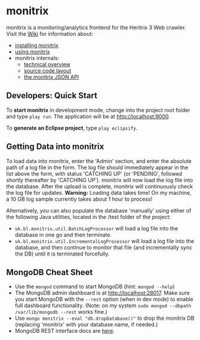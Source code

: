 # monitrix

monitrix is a monitoring/analytics frontend for the Heritrix 3 Web crawler. Visit the [Wiki](http://github.com/ukwa/monitrix/wiki) 
for information about: 

* [installing monitrix](http://github.com/ukwa/monitrix/wiki/Installation)
* [using monitrix](http://github.com/ukwa/monitrix/wiki/A-Guided-Tour-of-monitrix)
* monitrix internals:
  * [technical overview](http://github.com/ukwa/monitrix/wiki/Technical-Overview)
  * [source code layout](http://github.com/ukwa/monitrix/wiki/Project-Layout)
  * [the monitrix JSON API](http://github.com/ukwa/monitrix/wiki/JSON-API) 

## Developers: Quick Start

To __start monitrix__ in development mode, change into the project root folder and type  ``play run``.
The application will be at [http://localhost:9000](http://localhost:9000). 

To __generate an Eclipse project__, type ``play eclipsify``.

## Getting Data into monitrix

To load data into monitrix, enter the 'Admin' section, and enter the absolute path of a log file in the
form. The log file should immediately appear in the list above the form, with status 'CATCHING UP' (or
'PENDING', followed shortly thereafter by 'CATCHING UP'). monitrix will now load the log file into 
the database. After the upload is complete, monitrix will continuously check the log file for updates.
__Warning:__ Loading data takes time! On my machine, a 10 GB log sample currently takes about 1 hour to
process!

Alternatively, you can also populate the database 'manually' using either of the following Java utilities,
located in the /test folder of the project:

* ``uk.bl.monitrix.util.BatchLogProcessor`` will load a log file into the database in one go and then terminate.
* ``uk.bl.monitrix.util.IncrementalLogProcessor`` will load a log file into the database, and then continue
  to monitor that file (and incrementally sync the DB) until it is terminated forcefully. 

## MongoDB Cheat Sheet

* Use the ``mongod`` command to start MongoDB (hint: ``mongod --help``)
* The MongoDB admin dashboard is at  [http://localhost:28017](http://localhost:28017). Make sure
  you start MongoDB with the ``--rest`` option (when in dev mode) to enable full dashboard functionality. (Note: on my system
  ``sudo mongod --dbpath /var/lib/mongodb --rest`` works fine.)
* Use ``mongo monitrix --eval "db.dropDatabase()"`` to drop the monitrix DB (replacing 'monitrix' with your database
  name, if needed.) 
* MongoDB REST interface docs are [here](http://www.mongodb.org/display/DOCS/Http+Interface#HttpInterface-SimpleRESTInterface).

